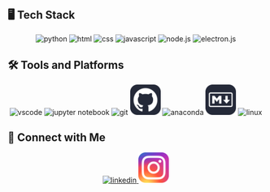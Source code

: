 ## 🖥️ Tech Stack
<p align="center">
  <img src="https://raw.githubusercontent.com/marwin1991/profile-technology-icons/refs/heads/main/icons/python.png" width="60px" alt="python">
  <img src="https://icon.icepanel.io/Technology/svg/HTML5.svg" width="60px" alt="html">
  <img src="https://icon.icepanel.io/Technology/svg/CSS3.svg" width="60px" alt="css">
  <img src="https://raw.githubusercontent.com/marwin1991/profile-technology-icons/refs/heads/main/icons/javascript.png" width="60px" alt="javascript">
  <img src="https://icon.icepanel.io/Technology/svg/Node.js.svg" width="60px" alt="node.js">
  <img src="https://raw.githubusercontent.com/marwin1991/profile-technology-icons/refs/heads/main/icons/electron.png" width="60px" alt="electron.js">
</p>

## 🛠️ Tools and Platforms
<p align="center">
  <img src="https://icon.icepanel.io/Technology/svg/Visual-Studio-Code-%28VS-Code%29.svg" width="60px" alt="vscode">
  <img src="https://raw.githubusercontent.com/marwin1991/profile-technology-icons/refs/heads/main/icons/jupyter_notebook.png" width="60px" alt="jupyter notebook">
  <img src="https://raw.githubusercontent.com/marwin1991/profile-technology-icons/refs/heads/main/icons/git.png" width="60px" alt="git">
  <img src="https://raw.githubusercontent.com/tandpfun/skill-icons/65dea6c4eaca7da319e552c09f4cf5a9a8dab2c8/icons/Github-Dark.svg" width="60px" alt="github">
  <img src="https://icon.icepanel.io/Technology/svg/Anaconda.svg" width="60px" alt="anaconda">
  <img src="https://raw.githubusercontent.com/tandpfun/skill-icons/65dea6c4eaca7da319e552c09f4cf5a9a8dab2c8/icons/Markdown-Dark.svg" width="60px" alt="markdown">
  <img src="https://icon.icepanel.io/Technology/png-shadow-512/Linux.png" width="60px" alt="linux">
</p>

## 📱 Connect with Me
<p align="center">
  <a href="https://www.linkedin.com/in/fmolucban/">
    <img src="https://icon.icepanel.io/Technology/svg/LinkedIn.svg" width="60px" alt="linkedin">
  </a>
  <a href="https://www.instagram.com/lucbanfm/">
    <img src="https://raw.githubusercontent.com/tandpfun/skill-icons/65dea6c4eaca7da319e552c09f4cf5a9a8dab2c8/icons/Instagram.svg" width="60px" alt="instagram">
  </a>
</p>



















